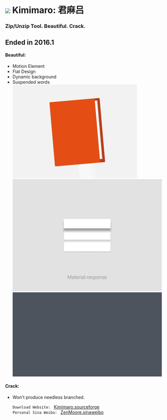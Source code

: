 # ![](https://github.com/ZenMoore/Kimimaro/raw/master/image/DefaultIcon.ico)   Kimimaro: 君麻吕
### Zip/Unzip Tool. Beautiful. Crack.
## Ended in 2016.1
#### Beautiful:
* Motion Element
* Flat Design
* Dynamic background
* Suspended words<br>
![](https://github.com/ZenMoore/Kimimaro/raw/master/image/back1.GIF)
![](https://github.com/ZenMoore/Kimimaro/raw/master/image/back3.gif)
![](https://github.com/ZenMoore/Kimimaro/raw/master/image/back5.gif)

#### Crack: 
* Won't produce needless branched.<br>

  `Download Website: ` [Kimimaro.sourceforge](www.kimimaro.sourceforge.net "悬停显示")<br>
  `Personal Sina Weibo: ` [ZenMoore.sinaweibo](weibo.com/JavcMak "悬停显示")
